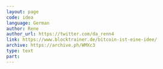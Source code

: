 ```yaml
---
layout: page
code: idea
language: German
author: Rene
author_url: https://twitter.com/da_renn4
link: https://www.blocktrainer.de/bitcoin-ist-eine-idee/
archive: https://archive.ph/WMXc3
type: text
part: 
---
```

